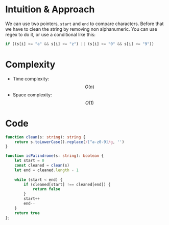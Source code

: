 # Intuition & Approach
We can use two pointers, `start` and `end` to compare characters. Before that we have to clean the string by removing non alphanumeric. You can use regex to do it, or use a conditional like this:
```ts
if ((s[i] >= "a" && s[i] <= "z") || (s[i] >= "0" && s[i] <= "9"))
```
# Complexity
- Time complexity: $$O(n)$$
- Space complexity: $$O(1)$$

# Code
```ts
function clean(s: string): string {
    return s.toLowerCase().replace(/[^a-z0-9]/g, '')
}

function isPalindrome(s: string): boolean {
    let start = 0
    const cleaned = clean(s)
    let end = cleaned.length - 1
    
    while (start < end) {
        if (cleaned[start] !== cleaned[end]) {
            return false
        }
        start++
        end--
    }
    return true
};
```